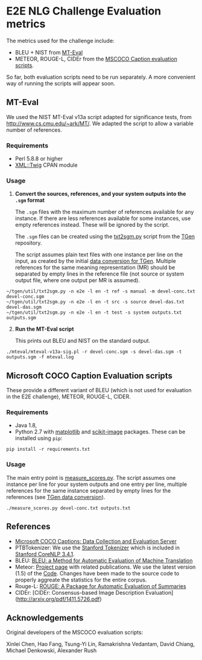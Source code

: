 E2E NLG Challenge Evaluation metrics
====================================

The metrics used for the challenge include:
* BLEU + NIST from [MT-Eval](#mt-eval)
* METEOR, ROUGE-L, CIDEr from the [MSCOCO Caption evaluation scripts](#microsoft-coco-caption-evaluation-scripts).

So far, both evaluation scripts need to be run separately. A more convenient way of running the scripts will appear soon.

MT-Eval
-------

We used the NIST MT-Eval v13a script adapted for significance tests, from 
<http://www.cs.cmu.edu/~ark/MT/>.
We adapted the script to allow a variable number of references.

### Requirements ###
- Perl 5.8.8 or higher
- [XML::Twig](http://search.cpan.org/~mirod/XML-Twig-3.49/Twig.pm) CPAN module

### Usage ###

1. __Convert the sources, references, and your system outputs into the `.sgm` format__

   The `.sgm` files with the maximum number of references available for any instance.
   If there are less references available for some instances, use empty references instead. 
   These will be ignored by the script.

   The `.sgm` files can be created using the [txt2sgm.py](https://github.com/UFAL-DSG/tgen/blob/master/util/txt2sgm.py)
   script from the [TGen](https://github.com/UFAL-DSG/tgen) repository. 
   
   The script assumes plain text files with one instance per line on the input, as created 
   by the initial [data conversion for TGen](https://github.com/UFAL-DSG/tgen/blob/master/e2e-challenge/README.md).
   Multiple references for the same meaning representation (MR) should be separated by empty 
   lines in the reference file (not source or system output file, where one output per MR is 
   assumed).

```
~/tgen/util/txt2sgm.py -n e2e -l en -t ref -s manual -m devel-conc.txt devel-conc.sgm
~/tgen/util/txt2sgm.py -n e2e -l en -t src -s source devel-das.txt devel-das.sgm
~/tgen/util/txt2sgm.py -n e2e -l en -t test -s system outputs.txt outputs.sgm
```

2. __Run the MT-Eval script__

   This prints out BLEU and NIST on the standard output.

```
./mteval/mteval-v13a-sig.pl -r devel-conc.sgm -s devel-das.sgm -t outputs.sgm -f mteval.log
```


Microsoft COCO Caption Evaluation scripts
-----------------------------------------

These provide a different variant of BLEU (which is not used for evaluation in the E2E challenge), 
METEOR, ROUGE-L, CIDER.

### Requirements ###

- Java 1.8,
- Python 2.7 with [matplotlib](https://pypi.python.org/pypi/matplotlib) and [scikit-image](https://pypi.python.org/pypi/scikit-image) packages. These can be installed using `pip`:

```
pip install -r requirements.txt
```

### Usage ###

The main entry point is [measure_scores.py](measure_scores.py). The script assumes one instance
per line for your system outputs and one entry per line, multiple references for the same instance
separated by empty lines for the references (see 
[TGen data conversion]((https://github.com/UFAL-DSG/tgen/blob/master/e2e-challenge/README.md))).

```
./measure_scores.py devel-conc.txt outputs.txt
```


References
----------

- [Microsoft COCO Captions: Data Collection and Evaluation Server](http://arxiv.org/abs/1504.00325)
- PTBTokenizer: We use the [Stanford Tokenizer](http://nlp.stanford.edu/software/tokenizer.shtml) which is included in [Stanford CoreNLP 3.4.1](http://nlp.stanford.edu/software/corenlp.shtml).
- BLEU: [BLEU: a Method for Automatic Evaluation of Machine Translation](http://www.aclweb.org/anthology/P02-1040.pdf)
- Meteor: [Project page](http://www.cs.cmu.edu/~alavie/METEOR/) with related publications. We use the latest version (1.5) of the [Code](https://github.com/mjdenkowski/meteor). Changes have been made to the source code to properly aggreate the statistics for the entire corpus.
- Rouge-L: [ROUGE: A Package for Automatic Evaluation of Summaries](http://anthology.aclweb.org/W/W04/W04-1013.pdf)
- CIDEr: [CIDEr: Consensus-based Image Description Evaluation] (http://arxiv.org/pdf/1411.5726.pdf)

Acknowledgements
----------------
Original developers of the MSCOCO evaluation scripts:

Xinlei Chen, Hao Fang, Tsung-Yi Lin, Ramakrishna Vedantam, David Chiang, Michael Denkowski, Alexander Rush
